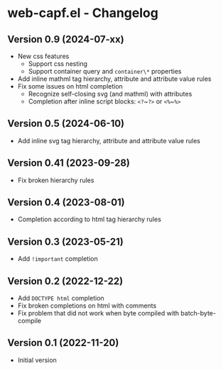 # web-capf.el - Changelog

## Version 0.9 (2024-07-xx)

* New css features
    * Support css nesting
    * Support container query and `container\*` properties
* Add inline mathml tag hierarchy, attribute and attribute value rules
* Fix some issues on html completion
    * Recognize self-closing svg (and mathml) with attributes
    * Completion after inline script blocks: `<?`\~`?>` or  `<%`\~`%>`

## Version 0.5 (2024-06-10)

* Add inline svg tag hierarchy, attribute and attribute value rules

## Version 0.41 (2023-09-28)

* Fix broken hierarchy rules

## Version 0.4 (2023-08-01)

* Completion according to html tag hierarchy rules

## Version 0.3 (2023-05-21)

* Add `!important` completion

## Version 0.2 (2022-12-22)

* Add `DOCTYPE html` completion
* Fix broken completions on html with comments
* Fix problem that did not work when byte compiled with batch-byte-compile

## Version 0.1 (2022-11-20)

* Initial version
